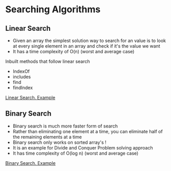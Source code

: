 # Searching Algorithms

## Linear Search

- Given an array the simplest solution way to search for an value is to look at every single element in an array and check if it's the value we want
- It has a time complexity of O(n) (worst and average case)

Inbuilt methods that follow linear search

- IndexOf
- includes
- find
- findIndex

[Linear Search. Example](/Searching-Algorithms/linearSearch.js)

## Binary Search

- Binary search is much more faster form of search
- Rather than eliminating one element at a time, you can eliminate half of the remaining elements at a time
- Binary search only works on sorted array's !
- It is an example for Divide and Conquer Problem solving approach
- It has time complexity of O(log n) (worst and average case)

[Binary Search. Example](/Searching-Algorithms/binarySearch.js)
